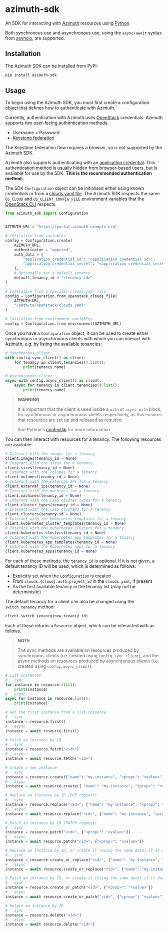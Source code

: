 # azimuth-sdk

An SDK for interacting with [Azimuth](https://github.com/azimuth-cloud/azimuth) resources using
[Python](https://www.python.org/).

Both synchronous use and asynchronous use, using the `async/await` syntax from
[asyncio](https://docs.python.org/3/library/asyncio.html), are supported.

## Installation

The Azimuth SDK can be installed from PyPI:

```sh
pip install azimuth-sdk
```

## Usage

To begin using the Azimuth SDK, you must first create a configuration object that defines how
to authenticate with Azimuth.

Currently, authentication with Azimuth uses [OpenStack](https://www.openstack.org/) credentials.
Azimuth supports two user-facing authentication methods:

  * Username + Password
  * [Keystone federation](https://docs.openstack.org/keystone/latest/admin/federation/introduction.html)

The Keystone federation flow requires a browser, so is not supported by the Azimuth SDK.

Azimuth also supports authenticating with an
[application credential](https://docs.openstack.org/keystone/latest/user/application_credentials.html).
This authentication method is usually hidden from browser-based users, but is available for use
by the SDK. **This is the recommended authentication method.**

The SDK `Configuration` object can be initialised either using known credentials or from a
[clouds.yaml file](https://docs.openstack.org/python-openstackclient/pike/configuration/index.html).
The Azimuth SDK respects the same `OS_CLOUD` and `OS_CLIENT_CONFIG_FILE` environment variables that
the [OpenStack CLI](https://docs.openstack.org/python-openstackclient/latest/) respects.

```python
from azimuth_sdk import Configuration


AZIMUTH_URL = "https://portal.azimuth.example.org"

# Initialise from variables
config = Configuration.create(
    AZIMUTH_URL,
    authenticator = "appcred",
    auth_data = {
        "application_credential_id": "<application credential id>",
        "application_credential_secret": "<application credential secret>",
    },
    # Optionally set a default tenancy
    default_tenancy_id = "<tenancy id>"
)

# Initialise from a specific clouds.yaml file
config = Configuration.from_openstack_clouds_file(
    AZIMUTH_URL,
    "/path/to/openstack/clouds.yaml"
)

# Initialise from environment variables
config = Configuration.from_environment(AZIMUTH_URL)
```

Once you have a `Configuration` object, it can be used to create either synchronous or
asynchronous clients with which you can interact with Azimuth, e.g. by listing the
available tenancies:

```python
# Synchronous client
with config.sync_client() as client:
    for tenancy in client.tenancies().list():
        print(tenancy.name)

# Asynchronous client
async with config.async_client() as client:
    async for tenancy in client.tenancies().list():
        print(tenancy.name)
```

> **WARNING**
>
> It is important that the client is used inside a `with` or `async with` block, for
> synchronous or asynchronous clients respectively, as this ensures that resources
> are set up and released as required.
>
> See Python's [contextlib](https://docs.python.org/3/library/contextlib.html) for more information.

You can then interact with resources for a tenancy. The following resources are available:

```python
# Interact with the images for a tenancy
client.images(tenancy_id = None)
# Interact with the sizes for a tenancy
client.sizes(tenancy_id = None)
# Interact with the volumes for a tenancy
client.volumes(tenancy_id = None)
# Interact with the external IPs for a tenancy
client.external_ips(tenancy_id = None)
# Interact with the machines for a tenancy
client.machines(tenancy_id = None)
# Interact with the CaaS cluster types for a tenancy
client.cluster_types(tenancy_id = None)
# Interact with the CaaS clusters for a tenancy
client.clusters(tenancy_id = None)
# Interact with the Kubernetes templates for a tenancy
client.kubernetes_cluster_templates(tenancy_id = None)
# Interact with the Kubernetes clusters for a tenancy
client.kubernetes_clusters(tenancy_id = None)
# Interact with the Kubernetes app templates for a tenancy
client.kubernetes_app_templates(tenancy_id = None)
# Interact with the Kubernetes apps for a tenancy
client.kubernetes_apps(tenancy_id = None)
```

For each of these methods, the `tenancy_id` is optional. If it is not given, a default
tenancy ID will be used, which is determined as follows:

  * Explicitly set when the `Configuration` is created
  * From `clouds.{cloud}.auth.project_id` in the `clouds.yaml`, if present
  * As the first available tenancy in the tenancy list (may not be deterministic)

The default tenancy for a client can also be changed using the `switch_tenancy` method:

```python
client.switch_tenancy(new_tenancy_id)
```

Each of these returns a `Resource` object, which can be interacted with as follows.

> **NOTE**
>
> The sync methods are available on resources produced by synchronous clients
> (i.e. created using `config.sync_client`), and the
> async methods on resources produced by asynchronous clients
> (i.e. created using `config.async_client`).

```python
# List instances
#   sync
for instance in resource.list():
    print(instance)
#   async
async for instance in resource.list():
    print(instance)

# Get the first instance from a list response
#   sync
instance = resource.first()
#   async
instance = await resource.first()

# Fetch an instance by ID
#   sync
instance = resource.fetch("<id>")
#   async
instance = await resource.fetch("<id>")

# Create a new instance
#   sync
instance = resource.create({"name": "my-instance", "<prop>": "<value>"})
#   async
instance = await resource.create({ "name": "my-instance", "<prop>": "<value>"})

# Replace an instance by ID (PUT request)
#   sync
instance = resource.replace("<id>", {"name": "my-instance", "<prop>": "<value>"})
#   async
instance = await resource.replace("<id>", {"name": "my-instance", "<prop>": "<value>"})

# Patch an instance by ID (PATCH request)
#   sync
instance = resource.patch("<id>", {"<prop>": "<value>"})
#   async
instance = await resource.patch("<id>", {"<prop>": "<value>"})

# Replace an instance by ID, or create it (using the same data) if it doesn't exist
#   sync
instance = resource.create_or_replace("<id>", {"name": "my-instance", "<prop>": "<value>"})
#   async
instance = await resource.create_or_replace("<id>", {"name": "my-instance", "<prop>": "<value>"})

# Patch an instance by ID, or create it (using the same data) if it doesn't exist
#   sync
instance = resource.create_or_patch("<id>", {"<prop>": "<value>"})
#   async
instance = await resource.create_or_patch("<id>", {"<prop>": "<value>"})

# Delete an instance by ID
#   sync
instance = resource.delete("<id>")
#   async
instance = await resource.delete("<id>")
```
